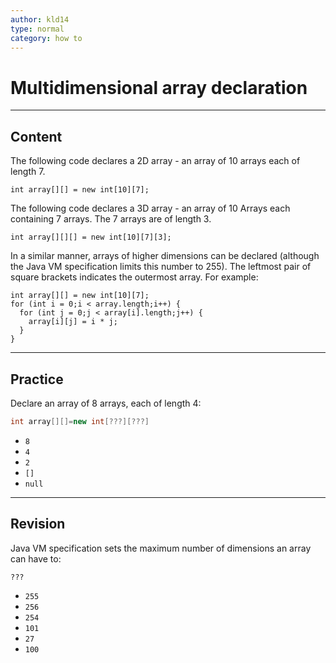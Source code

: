 ```yaml
---
author: kld14
type: normal
category: how to
---
```


# Multidimensional array declaration


---

## Content

The following code declares a 2D array - an array of 10 
arrays each of length 7.

```plain-text
int array[][] = new int[10][7];
```

The following code declares a 3D array - an array of 10 
Arrays each containing 7 arrays. The 7 arrays are of length 3.

```plain-text
int array[][][] = new int[10][7][3];
```

In a similar manner, arrays of higher dimensions can be declared (although the Java VM specification limits this number to 255). The leftmost pair of square brackets indicates the outermost array. For example:

```plain-text
int array[][] = new int[10][7];
for (int i = 0;i < array.length;i++) {
  for (int j = 0;j < array[i].length;j++) {
    array[i][j] = i * j;
  }
}
```


---

## Practice

Declare an array of 8 arrays, each of length 4:

```java
int array[][]=new int[???][???]
```

- `8` 
- `4` 
- `2` 
- `[]` 
- `null`


---

## Revision

Java VM specification sets the maximum number of dimensions an array can have to:

`???`

- `255` 
- `256` 
- `254` 
- `101` 
- `27` 
- `100`
 
